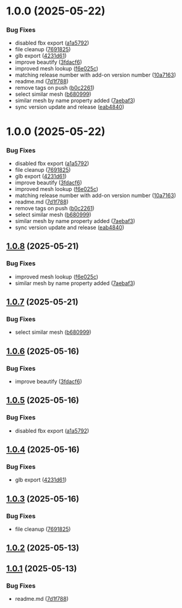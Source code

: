 # 1.0.0 (2025-05-22)


### Bug Fixes

* disabled fbx export ([a1a5792](https://github.com/muammar-yacoob/Tidy-Monkey/commit/a1a5792b867c8ca3120f9c431470bab1463fff0d))
* file cleanup ([7691825](https://github.com/muammar-yacoob/Tidy-Monkey/commit/7691825890f71aca54dff8a2c6f1f91a0b9503ff))
* glb export ([4231d61](https://github.com/muammar-yacoob/Tidy-Monkey/commit/4231d6142cf53f71261fb10501ab84642f7b1e3a))
* improve beautify ([3fdacf6](https://github.com/muammar-yacoob/Tidy-Monkey/commit/3fdacf6d12806b13614a656b98d6cae0bef845ac))
* improved mesh lookup ([f6e025c](https://github.com/muammar-yacoob/Tidy-Monkey/commit/f6e025c7a63c7803330017437259f12446280d51))
* matching release number with add-on version number ([10a7163](https://github.com/muammar-yacoob/Tidy-Monkey/commit/10a7163ec4b919bbf35923104968d9561ca4bcb8))
* readme.md ([7d1f788](https://github.com/muammar-yacoob/Tidy-Monkey/commit/7d1f78816dcc07a0b2e0ecd34acb28bb1ff92956))
* remove tags on push ([b0c2261](https://github.com/muammar-yacoob/Tidy-Monkey/commit/b0c22611844a50ac216b494e1f7c0405d9d55abc))
* select similar mesh ([b680999](https://github.com/muammar-yacoob/Tidy-Monkey/commit/b680999fb32dad929a963a99e3e05ffa1e5dd310))
* similar mesh by name property added ([7aebaf3](https://github.com/muammar-yacoob/Tidy-Monkey/commit/7aebaf3ed711331dee724d1732c7a5bea2e3fddc))
* sync version update and release ([eab4840](https://github.com/muammar-yacoob/Tidy-Monkey/commit/eab48409bbf1d0abad27af92987600c6cc2215d2))

# 1.0.0 (2025-05-22)


### Bug Fixes

* disabled fbx export ([a1a5792](https://github.com/muammar-yacoob/Tidy-Monkey/commit/a1a5792b867c8ca3120f9c431470bab1463fff0d))
* file cleanup ([7691825](https://github.com/muammar-yacoob/Tidy-Monkey/commit/7691825890f71aca54dff8a2c6f1f91a0b9503ff))
* glb export ([4231d61](https://github.com/muammar-yacoob/Tidy-Monkey/commit/4231d6142cf53f71261fb10501ab84642f7b1e3a))
* improve beautify ([3fdacf6](https://github.com/muammar-yacoob/Tidy-Monkey/commit/3fdacf6d12806b13614a656b98d6cae0bef845ac))
* improved mesh lookup ([f6e025c](https://github.com/muammar-yacoob/Tidy-Monkey/commit/f6e025c7a63c7803330017437259f12446280d51))
* matching release number with add-on version number ([10a7163](https://github.com/muammar-yacoob/Tidy-Monkey/commit/10a7163ec4b919bbf35923104968d9561ca4bcb8))
* readme.md ([7d1f788](https://github.com/muammar-yacoob/Tidy-Monkey/commit/7d1f78816dcc07a0b2e0ecd34acb28bb1ff92956))
* remove tags on push ([b0c2261](https://github.com/muammar-yacoob/Tidy-Monkey/commit/b0c22611844a50ac216b494e1f7c0405d9d55abc))
* select similar mesh ([b680999](https://github.com/muammar-yacoob/Tidy-Monkey/commit/b680999fb32dad929a963a99e3e05ffa1e5dd310))
* similar mesh by name property added ([7aebaf3](https://github.com/muammar-yacoob/Tidy-Monkey/commit/7aebaf3ed711331dee724d1732c7a5bea2e3fddc))
* sync version update and release ([eab4840](https://github.com/muammar-yacoob/Tidy-Monkey/commit/eab48409bbf1d0abad27af92987600c6cc2215d2))

## [1.0.8](https://github.com/muammar-yacoob/Tidy-Monkey/compare/v1.0.7...v1.0.8) (2025-05-21)


### Bug Fixes

* improved mesh lookup ([f6e025c](https://github.com/muammar-yacoob/Tidy-Monkey/commit/f6e025c7a63c7803330017437259f12446280d51))
* similar mesh by name property added ([7aebaf3](https://github.com/muammar-yacoob/Tidy-Monkey/commit/7aebaf3ed711331dee724d1732c7a5bea2e3fddc))

## [1.0.7](https://github.com/muammar-yacoob/Tidy-Monkey/compare/v1.0.6...v1.0.7) (2025-05-21)


### Bug Fixes

* select similar mesh ([b680999](https://github.com/muammar-yacoob/Tidy-Monkey/commit/b680999fb32dad929a963a99e3e05ffa1e5dd310))

## [1.0.6](https://github.com/muammar-yacoob/Tidy-Monkey/compare/v1.0.5...v1.0.6) (2025-05-16)


### Bug Fixes

* improve beautify ([3fdacf6](https://github.com/muammar-yacoob/Tidy-Monkey/commit/3fdacf6d12806b13614a656b98d6cae0bef845ac))

## [1.0.5](https://github.com/muammar-yacoob/Tidy-Monkey/compare/v1.0.4...v1.0.5) (2025-05-16)


### Bug Fixes

* disabled fbx export ([a1a5792](https://github.com/muammar-yacoob/Tidy-Monkey/commit/a1a5792b867c8ca3120f9c431470bab1463fff0d))

## [1.0.4](https://github.com/muammar-yacoob/Tidy-Monkey/compare/v1.0.3...v1.0.4) (2025-05-16)


### Bug Fixes

* glb export ([4231d61](https://github.com/muammar-yacoob/Tidy-Monkey/commit/4231d6142cf53f71261fb10501ab84642f7b1e3a))

## [1.0.3](https://github.com/muammar-yacoob/Tidy-Monkey/compare/v1.0.2...v1.0.3) (2025-05-16)


### Bug Fixes

* file cleanup ([7691825](https://github.com/muammar-yacoob/Tidy-Monkey/commit/7691825890f71aca54dff8a2c6f1f91a0b9503ff))

## [1.0.2](https://github.com/muammar-yacoob/Tidy-Monkey/compare/v1.0.1...v1.0.2) (2025-05-13)

## [1.0.1](https://github.com/muammar-yacoob/Tidy-Monkey/compare/v1.0.0...v1.0.1) (2025-05-13)


### Bug Fixes

* readme.md ([7d1f788](https://github.com/muammar-yacoob/Tidy-Monkey/commit/7d1f78816dcc07a0b2e0ecd34acb28bb1ff92956))
